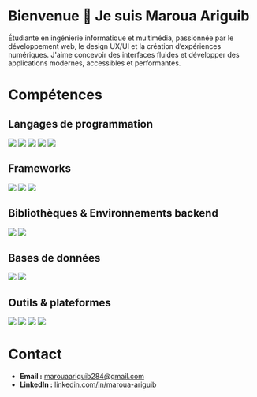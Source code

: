 # Bienvenue 👋 Je suis **Maroua Ariguib**

Étudiante en ingénierie informatique et multimédia, passionnée par le développement web, le design UX/UI et la création d’expériences numériques. J'aime concevoir des interfaces fluides et développer des applications modernes, accessibles et performantes.



# Compétences

## Langages de programmation  
<img src="https://img.shields.io/badge/Python-3776AB?style=flat&logo=python&logoColor=white" />  
<img src="https://img.shields.io/badge/JavaScript-F7DF1E?style=flat&logo=javascript&logoColor=black" />  
<img src="https://img.shields.io/badge/TypeScript-3178C6?style=flat&logo=typescript&logoColor=white" />  
<img src="https://img.shields.io/badge/Java-007396?style=flat&logo=java&logoColor=white" />  
<img src="https://img.shields.io/badge/PHP-777BB4?style=flat&logo=php&logoColor=white" />



## Frameworks  
<img src="https://img.shields.io/badge/Angular-DD0031?style=flat&logo=angular&logoColor=white" />  
<img src="https://img.shields.io/badge/Unity-000000?style=flat&logo=unity&logoColor=white" />  
<img src="https://img.shields.io/badge/Bootstrap-7952B3?style=flat&logo=bootstrap&logoColor=white" />



## Bibliothèques & Environnements backend  
<img src="https://img.shields.io/badge/Node.js-339933?style=flat&logo=node.js&logoColor=white" />  
<img src="https://img.shields.io/badge/Express.js-000000?style=flat&logo=express&logoColor=white" />



## Bases de données  
<img src="https://img.shields.io/badge/MongoDB-47A248?style=flat&logo=mongodb&logoColor=white" />  
<img src="https://img.shields.io/badge/MySQL-4479A1?style=flat&logo=mysql&logoColor=white" />



## Outils & plateformes  
<img src="https://img.shields.io/badge/Git-F05032?style=flat&logo=git&logoColor=white" />  
<img src="https://img.shields.io/badge/GitHub-181717?style=flat&logo=github&logoColor=white" />  
<img src="https://img.shields.io/badge/Figma-F24E1E?style=flat&logo=figma&logoColor=white" />  
<img src="https://img.shields.io/badge/Postman-FF6C37?style=flat&logo=postman&logoColor=white" />



# Contact

- **Email :** marouaariguib284@gmail.com  
- **LinkedIn :** [linkedin.com/in/maroua-ariguib](https://www.linkedin.com/in/maroua-ariguib)
